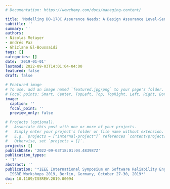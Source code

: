 ```yaml
---
# Documentation: https://wowchemy.com/docs/managing-content/

title: 'Modelling DO-178C Assurance Needs: A Design Assurance Level-Sensitive DSL'
subtitle: ''
summary: ''
authors:
- Nicolas Metayer
- Andrés Paz
- Ghizlane El-Boussaidi
tags: []
categories: []
date: '2019-01-01'
lastmod: 2022-09-03T14:01:04-04:00
featured: false
draft: false

# Featured image
# To use, add an image named `featured.jpg/png` to your page's folder.
# Focal points: Smart, Center, TopLeft, Top, TopRight, Left, Right, BottomLeft, Bottom, BottomRight.
image:
  caption: ''
  focal_point: ''
  preview_only: false

# Projects (optional).
#   Associate this post with one or more of your projects.
#   Simply enter your project's folder or file name without extension.
#   E.g. `projects = ["internal-project"]` references `content/project/deep-learning/index.md`.
#   Otherwise, set `projects = []`.
projects: []
publishDate: '2022-09-03T18:01:04.483987Z'
publication_types:
- '1'
abstract: ''
publication: '*IEEE International Symposium on Software Reliability Engineering Workshops,
  ISSRE Workshops 2019, Berlin, Germany, October 27-30, 2019*'
doi: 10.1109/ISSREW.2019.00094
---
```

